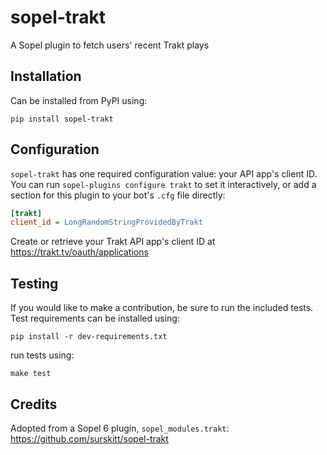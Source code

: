 # sopel-trakt

A Sopel plugin to fetch users' recent Trakt plays

## Installation

Can be installed from PyPI using:

    pip install sopel-trakt

## Configuration

`sopel-trakt` has one required configuration value: your API app's client ID.
You can run `sopel-plugins configure trakt` to set it interactively, or add a
section for this plugin to your bot's `.cfg` file directly:

```ini
[trakt]
client_id = LongRandomStringProvidedByTrakt
```

Create or retrieve your Trakt API app's client ID at https://trakt.tv/oauth/applications

## Testing

If you would like to make a contribution, be sure to run the included tests. Test requirements can be installed using:

    pip install -r dev-requirements.txt

run tests using:

    make test

## Credits

Adopted from a Sopel 6 plugin, `sopel_modules.trakt`: https://github.com/surskitt/sopel-trakt
